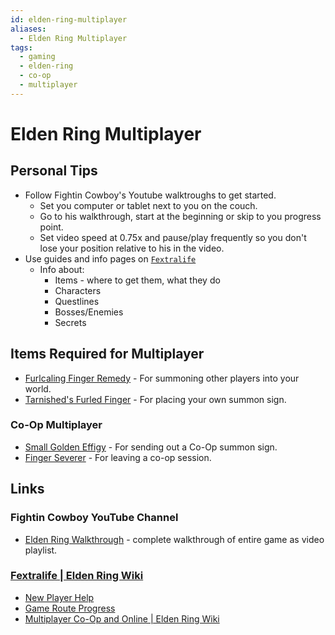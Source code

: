 ```yaml
---
id: elden-ring-multiplayer
aliases:
  - Elden Ring Multiplayer
tags:
  - gaming
  - elden-ring
  - co-op
  - multiplayer
---
```


# Elden Ring Multiplayer

## Personal Tips

- Follow Fightin Cowboy's Youtube walktroughs to get started.
  - Set you computer or tablet next to you on the couch.
  - Go to his walkthrough, start at the beginning or skip to you progress point.
  - Set video speed at 0.75x and pause/play frequently so you don't lose your position relative to his in the video.
- Use guides and info pages on [`Fextralife`](https://eldenring.wiki.fextralife.com)
  - Info about: 
    - Items - where to get them, what they do
    - Characters
    - Questlines
    - Bosses/Enemies
    - Secrets

## Items Required for Multiplayer

- [Furlcaling Finger Remedy](https://eldenring.wiki.fextralife.com/Furlcalling+Finger+Remedy) - For summoning other players into your world.
- [Tarnished's Furled Finger](https://eldenring.wiki.fextralife.com/Tarnished's+Furled+Finger) - For placing your own summon sign.

### Co-Op Multiplayer

- [Small Golden Effigy](https://eldenring.wiki.fextralife.com/Small+Golden+Effigy) - For sending out a Co-Op summon sign.
- [Finger Severer](https://eldenring.wiki.fextralife.com/Finger+Severer) - For leaving a co-op session.


## Links

### Fightin Cowboy YouTube Channel

- [Elden Ring Walkthrough](https://www.youtube.com/playlist?list=PL7RtZMiaOk8gdRf130w4gFYyhstL-5VRh) - complete walkthrough of entire game as video playlist.


### [Fextralife | Elden Ring Wiki](https://eldenring.wiki.fextralife.com/Elden+Ring+Wiki)

- [New Player Help](https://eldenring.wiki.fextralife.com/New+Player+Help)
- [Game Route Progress](https://eldenring.wiki.fextralife.com/Game+Progress+Route)
- [Multiplayer Co-Op and Online | Elden Ring Wiki](https://eldenring.wiki.fextralife.com/Multiplayer+Coop+and+Online)

